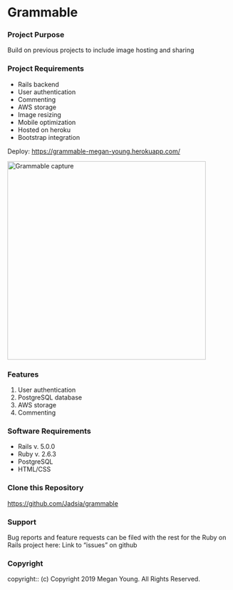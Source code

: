 # Grammable

### Project Purpose

Build on previous projects to include image hosting and sharing

### Project Requirements

* Rails backend
* User authentication
* Commenting
* AWS storage
* Image resizing
* Mobile optimization
* Hosted on heroku
* Bootstrap integration


Deploy: https://grammable-megan-young.herokuapp.com/

<img width="445" alt="Grammable capture" src="https://user-images.githubusercontent.com/48420271/67200561-f74c1000-f3b8-11e9-8a9e-59d8a12d54b0.PNG">
 
### Features

1. User authentication
2. PostgreSQL database
3. AWS storage
4. Commenting
 
### Software Requirements
 
* Rails v. 5.0.0
* Ruby v. 2.6.3
* PostgreSQL
* HTML/CSS
 
 
### Clone this Repository

https://github.com/Jadsia/grammable
 
### Support
Bug reports and feature requests can be filed with the rest for the Ruby on Rails project here:
Link to “issues” on github
 
### Copyright
copyright:: (c) Copyright 2019 Megan Young. All Rights Reserved.


